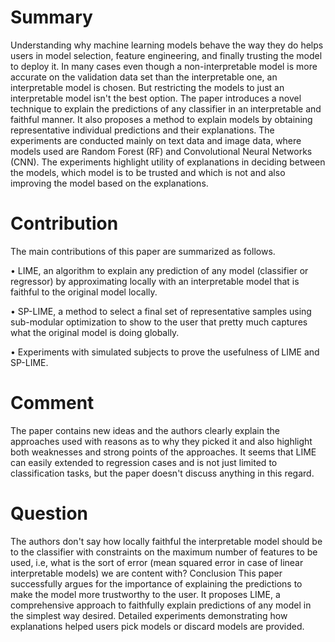 # Summary
Understanding why machine learning models behave the way they do helps users in model selection, feature engineering, and finally trusting the model to deploy it. In many cases even though a non-interpretable model is more accurate on the validation data set than the interpretable one, an interpretable model is chosen. But restricting the models to just an interpretable model isn't the best option.
The paper introduces a novel technique to explain the predictions of any classifier in an interpretable and faithful manner. It also proposes a method to explain models by obtaining representative individual predictions and their explanations.
The experiments are conducted mainly on text data and image data, where models used are Random Forest (RF) and Convolutional Neural Networks (CNN). The experiments highlight utility of explanations in deciding between the models, which model is to be trusted and which is not and also improving the model based on the explanations.
# Contribution
The main contributions of this paper are summarized as follows.

•	LIME, an algorithm to explain any prediction of any model (classifier or regressor) by approximating locally with an interpretable model that is faithful to the original model locally.

•	SP-LIME, a method to select a final set of representative samples using sub-modular optimization to show to the user that pretty much captures what the original model is doing globally.

•	Experiments with simulated subjects to prove the usefulness of LIME and SP-LIME.
# Comment
The paper contains new ideas and the authors clearly explain the approaches used with reasons as to why they picked it and also highlight both weaknesses and strong points of the approaches. It seems that LIME can easily extended to regression cases and is not just limited to classification tasks, but the paper doesn't discuss anything in this regard.
# Question
The authors don't say how locally faithful the interpretable model should be to the classifier with constraints on the maximum number of features to be used, i.e, what is the sort of error (mean squared error in case of linear interpretable models) we are content with?
Conclusion
This paper successfully argues for the importance of explaining the predictions to make the model more trustworthy to the user. It proposes LIME, a comprehensive approach to faithfully explain predictions of any model in the simplest way desired. Detailed experiments demonstrating how explanations helped users pick models or discard models are provided.
